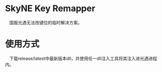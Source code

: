 # SkyNE Key Remapper
&emsp;国服光遇无法改键位的临时解决方案。

# 使用方式
&emsp;下载release/latest中最新版本dll，并使用任一dll注入工具将其注入进光遇进程内。